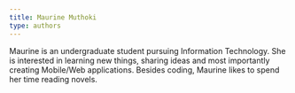 ```yaml
---
title: Maurine Muthoki
type: authors
---
```

Maurine is an undergraduate student pursuing Information Technology. She is interested in learning new things, sharing ideas and most importantly creating Mobile/Web applications. Besides coding, Maurine likes to spend her time reading novels.

